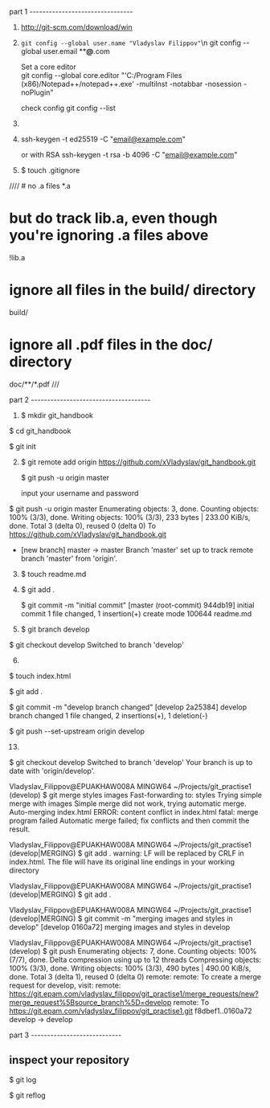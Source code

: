 part 1 --------------------------------

1) http://git-scm.com/download/win

2) `git config --global user.name "Vladyslav Filippov"`\n
   git config --global user.email ******@****.com 
   
   Set a core editor 												
   git config --global core.editor "'C:/Program Files (x86)/Notepad++/notepad++.exe' -multiInst -notabbar -nosession -noPlugin" 
   
   check config
   git config --list  

3) 

4) ssh-keygen -t ed25519 -C "email@example.com"
   
   or with RSA
   ssh-keygen -t rsa -b 4096 -C "email@example.com"

5) $ touch .gitignore

//// # no .a files
*.a
# but do track lib.a, even though you're ignoring .a files above
!lib.a
# ignore all files in the build/ directory
build/
# ignore all .pdf files in the doc/ directory
doc/**/*.pdf
///

part 2 -------------------------------------


1) $ mkdir git_handbook

$ cd git_handbook

$ git init

2) $ git remote add origin https://github.com/xVladyslav/git_handbook.git

   $ git push -u origin master
	
	input your username and password




$ git push -u origin master
Enumerating objects: 3, done.
Counting objects: 100% (3/3), done.
Writing objects: 100% (3/3), 233 bytes | 233.00 KiB/s, done.
Total 3 (delta 0), reused 0 (delta 0)
To https://github.com/xVladyslav/git_handbook.git
 * [new branch]      master -> master
Branch 'master' set up to track remote branch 'master' from 'origin'.



3) $ touch readme.md

4) $ git add .

   $ git commit -m "initial commit"
[master (root-commit) 944db19] initial commit
 1 file changed, 1 insertion(+)
 create mode 100644 readme.md

5) $ git branch develop

$ git checkout develop
Switched to branch 'develop'

6) 
$ touch index.html

$ git add .

$ git commit -m "develop branch changed"
[develop 2a25384] develop branch changed
 1 file changed, 2 insertions(+), 1 deletion(-)

$ git push --set-upstream origin develop


13) 

$ git checkout develop
Switched to branch 'develop'
Your branch is up to date with 'origin/develop'.

Vladyslav_Filippov@EPUAKHAW008A MINGW64 ~/Projects/git_practise1 (develop)
$ git merge styles images
Fast-forwarding to: styles
Trying simple merge with images
Simple merge did not work, trying automatic merge.
Auto-merging index.html
ERROR: content conflict in index.html
fatal: merge program failed
Automatic merge failed; fix conflicts and then commit the result.

Vladyslav_Filippov@EPUAKHAW008A MINGW64 ~/Projects/git_practise1 (develop|MERGING)
$ git add .
warning: LF will be replaced by CRLF in index.html.
The file will have its original line endings in your working directory

Vladyslav_Filippov@EPUAKHAW008A MINGW64 ~/Projects/git_practise1 (develop|MERGING)
$ git add .

Vladyslav_Filippov@EPUAKHAW008A MINGW64 ~/Projects/git_practise1 (develop|MERGING)
$ git commit -m "merging images and styles in develop"
[develop 0160a72] merging images and styles in develop

Vladyslav_Filippov@EPUAKHAW008A MINGW64 ~/Projects/git_practise1 (develop)
$ git push
Enumerating objects: 7, done.
Counting objects: 100% (7/7), done.
Delta compression using up to 12 threads
Compressing objects: 100% (3/3), done.
Writing objects: 100% (3/3), 490 bytes | 490.00 KiB/s, done.
Total 3 (delta 1), reused 0 (delta 0)
remote:
remote: To create a merge request for develop, visit:
remote:   https://git.epam.com/vladyslav_filippov/git_practise1/merge_requests/new?merge_request%5Bsource_branch%5D=develop
remote:
To https://git.epam.com/vladyslav_filippov/git_practise1.git
   f8dbef1..0160a72  develop -> develop



part 3 ----------------------------
## inspect your repository
$ git log

$ git reflog
